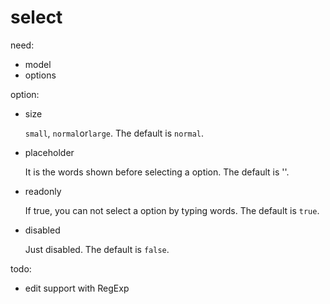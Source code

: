 # select

need:

- model
- options

option:

- size

  `small`, `normal`or`large`. The default is `normal`.

- placeholder

  It is the words shown before selecting a option. The default is ''.

- readonly

  If true, you can not select a option by typing words. The default is `true`.

- disabled

  Just disabled. The default is `false`.

todo:

- edit support with RegExp
